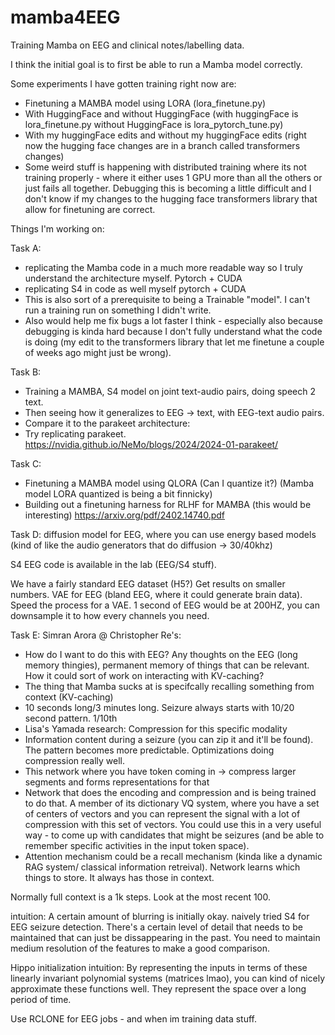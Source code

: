 # mamba4EEG
Training Mamba on EEG and clinical notes/labelling data. 

I think the initial goal is to first be able to run a Mamba model correctly. 

Some experiments I have gotten training right now are: 
- Finetuning a MAMBA model using LORA (lora_finetune.py)
- With HuggingFace and without HuggingFace (with huggingFace is lora_finetune.py without HuggingFace is lora_pytorch_tune.py)
- With my huggingFace edits and without my huggingFace edits (right now the hugging face changes are in a branch called transformers changes)
- Some weird stuff is happening with distributed training where its not training properly - where it either uses 1 GPU more than all the others or just fails all together. Debugging this is becoming a little difficult and I don't know if my changes to the hugging face transformers library that allow for finetuning are correct. 

Things I'm working on: 

Task A: 
- replicating the Mamba code in a much more readable way so I truly understand the architecture myself. Pytorch + CUDA
- replicating S4 in code as well myself pytorch + CUDA 
- This is also sort of a prerequisite to being a Trainable "model". I can't run a training run on something I didn't write. 
- Also would help me fix bugs a lot faster I think - especially also because debugging is kinda hard because I don't fully understand what the code is doing (my edit to the transformers library that let me finetune a couple of weeks ago might just be wrong). 

Task B: 
- Training a MAMBA, S4 model on joint text-audio pairs, doing speech 2 text.
- Then seeing how it generalizes to EEG -> text, with EEG-text audio pairs. 
- Compare it to the parakeet architecture:
- Try replicating parakeet.  
https://nvidia.github.io/NeMo/blogs/2024/2024-01-parakeet/

Task C: 
- Finetuning a MAMBA model using QLORA (Can I quantize it?) (Mamba model LORA quantized is being a bit finnicky)
- Building out a finetuning harness for RLHF for MAMBA (this would be interesting) 
https://arxiv.org/pdf/2402.14740.pdf

Task D: 
diffusion model for EEG, where you can use energy based models (kind of like the audio generators that do diffusion -> 30/40khz) 

S4 EEG code is available in the lab (EEG/S4 stuff). 

We have a fairly standard EEG dataset (H5?) Get results on smaller numbers. 
VAE for EEG (bland EEG, where it could generate brain data). 
Speed the process for a VAE. 1 second of EEG would be at 200HZ, you can downsample it to how every channels you need. 

Task E: 
Simran Arora @ Christopher Re's: 
- How do I want to do this with EEG? Any thoughts on the EEG (long memory thingies), permanent memory of things that can be relevant. How it could sort of work on interacting with KV-caching?
- The thing that Mamba sucks at is specifcally recalling something from context (KV-caching) 
- 10 seconds long/3 minutes long. Seizure always starts with 10/20 second pattern. 1/10th 
- Lisa's Yamada research: Compression for this specific modality 
- Information content during a seizure (you can zip it and it'll be found). The pattern becomes more predictable. Optimizations doing compression really well.
- This network where you have token coming in -> compress larger segments and forms representations for that
- Network that does the encoding and compression and is being trained to do that. A member of its dictionary VQ system, where you have a set of centers of vectors and you can represent the signal with a lot of compression with this set of vectors. You could use this in a very useful way - to come up with candidates that might be seizures (and be able to remember specific activities in the input token space).
- Attention mechanism could be a recall mechanism (kinda like a dynamic RAG system/ classical information retreival). Network learns which things to store. It always has those in context. 

Normally full context is a 1k steps. Look at the most recent 100. 

intuition: 
A certain amount of blurring is initially okay. naively tried S4 for EEG seizure detection. There's a certain level of detail that needs to be maintained that can just be dissappearing in the past. You need to maintain medium resolution of the features to make a good comparison. 

Hippo initialization intuition: 
By representing the inputs in terms of these linearly invariant polynomial systems (matrices lmao), you can kind of nicely approximate these functions well. They represent the space over a long period of time. 

Use RCLONE for EEG jobs - and when im training data stuff. 

